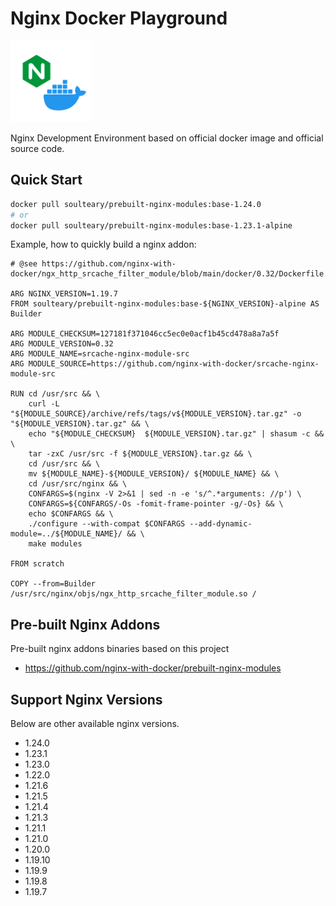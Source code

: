 # Nginx Docker Playground

<img src="assets/logo.png" with="130" height="130" />

Nginx Development Environment based on official docker image and official source code.

## Quick Start

```bash
docker pull soulteary/prebuilt-nginx-modules:base-1.24.0
# or
docker pull soulteary/prebuilt-nginx-modules:base-1.23.1-alpine
```

Example, how to quickly build a nginx addon:

```docker
# @see https://github.com/nginx-with-docker/ngx_http_srcache_filter_module/blob/main/docker/0.32/Dockerfile.alpine

ARG NGINX_VERSION=1.19.7
FROM soulteary/prebuilt-nginx-modules:base-${NGINX_VERSION}-alpine AS Builder

ARG MODULE_CHECKSUM=127181f371046cc5ec0e0acf1b45cd478a8a7a5f
ARG MODULE_VERSION=0.32
ARG MODULE_NAME=srcache-nginx-module-src
ARG MODULE_SOURCE=https://github.com/nginx-with-docker/srcache-nginx-module-src

RUN cd /usr/src && \
    curl -L "${MODULE_SOURCE}/archive/refs/tags/v${MODULE_VERSION}.tar.gz" -o "${MODULE_VERSION}.tar.gz" && \
    echo "${MODULE_CHECKSUM}  ${MODULE_VERSION}.tar.gz" | shasum -c && \
    tar -zxC /usr/src -f ${MODULE_VERSION}.tar.gz && \
    cd /usr/src && \
    mv ${MODULE_NAME}-${MODULE_VERSION}/ ${MODULE_NAME} && \
    cd /usr/src/nginx && \
    CONFARGS=$(nginx -V 2>&1 | sed -n -e 's/^.*arguments: //p') \
    CONFARGS=${CONFARGS/-Os -fomit-frame-pointer -g/-Os} && \
    echo $CONFARGS && \
    ./configure --with-compat $CONFARGS --add-dynamic-module=../${MODULE_NAME}/ && \
    make modules

FROM scratch

COPY --from=Builder /usr/src/nginx/objs/ngx_http_srcache_filter_module.so /
```

## Pre-built Nginx Addons

Pre-built nginx addons binaries based on this project
  - https://github.com/nginx-with-docker/prebuilt-nginx-modules

## Support Nginx Versions

Below are other available nginx versions.

- 1.24.0
- 1.23.1
- 1.23.0
- 1.22.0
- 1.21.6
- 1.21.5
- 1.21.4
- 1.21.3
- 1.21.1
- 1.21.0
- 1.20.0
- 1.19.10
- 1.19.9
- 1.19.8
- 1.19.7
